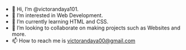 - 👋 Hi, I’m @victorandaya101.
- 👀 I’m interested in Web Development.
- 🌱 I’m currently learning HTML and CSS.
- 💞️ I’m looking to collaborate on making projects such as Websites and more.
- 📫 How to reach me is victorandaya00@gmail.com

